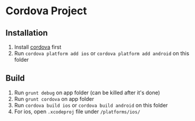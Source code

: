# Cordova Project

## Installation

1. Install [cordova](https://cordova.apache.org/) first
2. Run `cordova platform add ios` or `cordova platform add android` on this folder

## Build

1. Run `grunt debug` on app folder (can be killed after it's done)
2. Run `grunt cordova` on app folder
3. Run `cordova build ios` or `cordova build android` on this folder
4. For ios, open `.xcodeproj` file under `/platforms/ios/`
